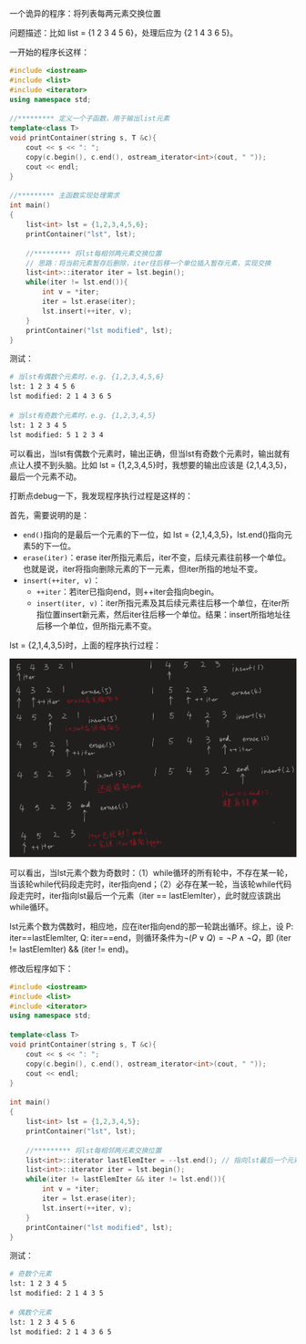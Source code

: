 一个诡异的程序：将列表每两元素交换位置

问题描述：比如 list = {1 2 3 4 5 6}，处理后应为 {2 1 4 3 6 5}。

一开始的程序长这样：

```c++
#include <iostream>
#include <list>
#include <iterator>
using namespace std;

//********* 定义一个子函数，用于输出list元素
template<class T>
void printContainer(string s, T &c){
    cout << s << ": ";
    copy(c.begin(), c.end(), ostream_iterator<int>(cout, " "));
    cout << endl;
}

//********* 主函数实现处理需求
int main()
{
    list<int> lst = {1,2,3,4,5,6};
    printContainer("lst", lst);

    //********* 将lst每相邻两元素交换位置
    // 思路：将当前元素暂存后删除，iter往后移一个单位插入暂存元素，实现交换
    list<int>::iterator iter = lst.begin();
    while(iter != lst.end()){
        int v = *iter;
        iter = lst.erase(iter);
        lst.insert(++iter, v);
    }
    printContainer("lst modified", lst);
}
```

测试：

```sh
# 当lst有偶数个元素时，e.g. {1,2,3,4,5,6}
lst: 1 2 3 4 5 6 
lst modified: 2 1 4 3 6 5 

# 当lst有奇数个元素时，e.g. {1,2,3,4,5}
lst: 1 2 3 4 5 
lst modified: 5 1 2 3 4
```

可以看出，当lst有偶数个元素时，输出正确，但当lst有奇数个元素时，输出就有点让人摸不到头脑。比如 lst = {1,2,3,4,5}时，我想要的输出应该是 {2,1,4,3,5}，最后一个元素不动。

打断点debug一下，我发现程序执行过程是这样的：

首先，需要说明的是：

- `end()`指向的是最后一个元素的下一位，如 lst = {2,1,4,3,5}，lst.end()指向元素5的下一位。
- `erase(iter)`：erase iter所指元素后，iter不变，后续元素往前移一个单位。也就是说，iter将指向删除元素的下一元素，但iter所指的地址不变。
- `insert(++iter, v)`：
  - `++iter`：若iter已指向end，则++iter会指向begin。
  - `insert(iter, v)`：iter所指元素及其后续元素往后移一个单位，在iter所指位置insert新元素，然后iter往后移一个单位。结果：insert所指地址往后移一个单位，但所指元素不变。

lst = {2,1,4,3,5}时，上面的程序执行过程：

![image-20200726182159069](一个诡异的的程序：将列表每相邻两元素交换位置/image-20200726182159069.png)

可以看出，当lst元素个数为奇数时：（1）while循环的所有轮中，不存在某一轮，当该轮while代码段走完时，iter指向end；（2）必存在某一轮，当该轮while代码段走完时，iter指向lst最后一个元素（iter == lastElemIter），此时就应该跳出while循环。

lst元素个数为偶数时，相应地，应在iter指向end的那一轮跳出循环。综上，设 P: iter\==lastElemIter, Q: iter\==end，则循环条件为$\neg(P\vee Q)= \neg P \wedge \neg Q$，即 (iter != lastElemIter) && (iter != end)。

修改后程序如下：

```c++
#include <iostream>
#include <list>
#include <iterator>
using namespace std;

template<class T>
void printContainer(string s, T &c){
    cout << s << ": ";
    copy(c.begin(), c.end(), ostream_iterator<int>(cout, " "));
    cout << endl;
}

int main()
{
    list<int> lst = {1,2,3,4,5};
    printContainer("lst", lst);

    //********* 将lst每相邻两元素交换位置
    list<int>::iterator lastElemIter = --lst.end(); // 指向lst最后一个元素
    list<int>::iterator iter = lst.begin();
    while(iter != lastElemIter && iter != lst.end()){ 
        int v = *iter;
        iter = lst.erase(iter);
        lst.insert(++iter, v);
    }
    printContainer("lst modified", lst);
}
```

测试：

```sh
# 奇数个元素
lst: 1 2 3 4 5 
lst modified: 2 1 4 3 5

# 偶数个元素
lst: 1 2 3 4 5 6 
lst modified: 2 1 4 3 6 5
```

